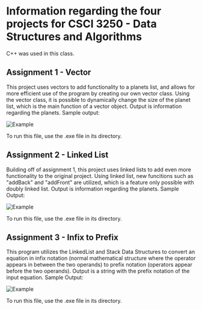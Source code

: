 # Information regarding the four projects for CSCI 3250 - Data Structures and Algorithms
  
C++ was used in this class. 

## Assignment 1 - Vector

This project uses vectors to add functionality to a planets list, and allows for more efficient use of the program by creating our own vector class. Using the vector class, it is possible to dynamically change the size of the planet list, which is the main function of a vector object. Output is information regarding the planets. Sample output:

![Example](https://user-images.githubusercontent.com/51432157/116411254-27b90980-a7fb-11eb-9ba7-cf65efe156bc.png)


To run this file, use the .exe file in its directory.

## Assignment 2 - Linked List
Building off of assignment 1, this project uses linked lists to add even more functionality to the original project. Using linked list, new funcitions such as "addBack" and "addFront" are utilized, which is a feature only possible with doubly linked list. Output is information regarding the planets. Sample Output:


![Example](https://user-images.githubusercontent.com/51432157/116411230-21c32880-a7fb-11eb-928c-16c383187ee6.png)


To run this file, use the .exe file in its directory.

## Assignment 3 - Infix to Prefix
This program utilizes the LinkedList and Stack Data Structures to convert an equation in infix notation (normal mathematical structure where the operator appears in between the two operands) to prefix notation (operators appear before the two operands). Output is a string with the prefix notation of the input equation. Sample Output:


![Example](https://user-images.githubusercontent.com/51432157/116411188-18d25700-a7fb-11eb-868d-baf38d626bbf.png)


To run this file, use the .exe file in its directory.
